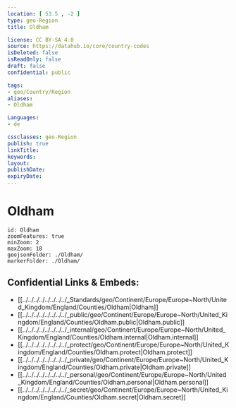 ```yaml
---
location: [ 53.5 , -2 ] 
type: geo-Region
title: Oldham

license: CC BY-SA 4.0
source: https://datahub.io/core/country-codes
isDeleted: false
isReadOnly: false
draft: false
confidential: public

tags:
- geo/Country/Region
aliases:
- Oldham

Languages:
- de

cssclasses: geo-Region
publish: true
linkTitle: 
keywords: 
layout: 
publishDate: 
expiryDate: 
---
```


# Oldham

```leaflet
id: Oldham
zoomFeatures: true 
minZoom: 2 
maxZoom: 18
geojsonFolder: ./Oldham/
markerFolder: ./Oldham/
```


## Confidential Links & Embeds: 
- [[../../../../../../../../_Standards/geo/Continent/Europe/Europe~North/United_Kingdom/England/Counties/Oldham|Oldham]] 
- [[../../../../../../../../_public/geo/Continent/Europe/Europe~North/United_Kingdom/England/Counties/Oldham.public|Oldham.public]] 
- [[../../../../../../../../_internal/geo/Continent/Europe/Europe~North/United_Kingdom/England/Counties/Oldham.internal|Oldham.internal]] 
- [[../../../../../../../../_protect/geo/Continent/Europe/Europe~North/United_Kingdom/England/Counties/Oldham.protect|Oldham.protect]] 
- [[../../../../../../../../_private/geo/Continent/Europe/Europe~North/United_Kingdom/England/Counties/Oldham.private|Oldham.private]] 
- [[../../../../../../../../_personal/geo/Continent/Europe/Europe~North/United_Kingdom/England/Counties/Oldham.personal|Oldham.personal]] 
- [[../../../../../../../../_secret/geo/Continent/Europe/Europe~North/United_Kingdom/England/Counties/Oldham.secret|Oldham.secret]] 

